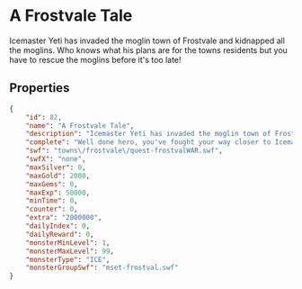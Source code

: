 # A Frostvale Tale

Icemaster Yeti has invaded the moglin town of Frostvale and kidnapped all the moglins. Who knows what his plans are for the towns residents but you have to rescue the moglins before it's too late!

## Properties

```json
{
    "id": 82,
    "name": "A Frostvale Tale",
    "description": "Icemaster Yeti has invaded the moglin town of Frostvale and kidnapped all the moglins. Who knows what his plans are for the towns residents but you have to rescue the moglins before it's too late!",
    "complete": "Well done hero, you've fought your way closer to Icemaster Yeti and worked toward freeing all the moglins and returning them to Frostvale. More battles lay ahead.",
    "swf": "towns\/frostvale\/quest-frostvalWAR.swf",
    "swfX": "none",
    "maxSilver": 0,
    "maxGold": 2000,
    "maxGems": 0,
    "maxExp": 50000,
    "minTime": 0,
    "counter": 0,
    "extra": "2000000",
    "dailyIndex": 0,
    "dailyReward": 0,
    "monsterMinLevel": 1,
    "monsterMaxLevel": 99,
    "monsterType": "ICE",
    "monsterGroupSwf": "mset-frostval.swf"
}
```

